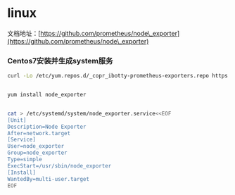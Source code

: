 # linux

文档地址：[https://github.com/prometheus/node\_exporter](https://github.com/prometheus/node\_exporter)



### Centos7安装并生成system服务

```bash
curl -Lo /etc/yum.repos.d/_copr_ibotty-prometheus-exporters.repo https://copr.fedorainfracloud.org/coprs/ibotty/prometheus-exporters/repo/epel-7/ibotty-prometheus-exporters-epel-7.repo


yum install node_exporter


cat > /etc/systemd/system/node_exporter.service<<EOF
[Unit] 
Description=Node Exporter 
After=network.target
[Service] 
User=node_exporter 
Group=node_exporter 
Type=simple 
ExecStart=/usr/sbin/node_exporter
[Install] 
WantedBy=multi-user.target 
EOF
```



